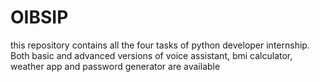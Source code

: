 # OIBSIP
this repository contains all the four tasks of python developer internship. Both basic and advanced versions of voice assistant, bmi calculator, weather app and password generator are available
